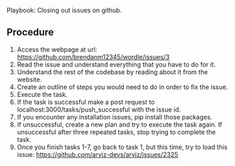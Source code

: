 Playbook: Closing out issues on github. 

## Procedure
1. Access the webpage at url: https://github.com/brendanm12345/wordle/issues/3
2. Read the issue and understand everything that you have to do for it. 
3. Understand the rest of the codebase by reading about it from the website. 
4. Create an outline of steps you would need to do in order to fix the issue. 
5. Execute the task. 
6. If the task is successful make a post request to localhost:3000/tasks/push_successful with the issue id. 
7. If you encounter any installation issues, pip install those packages. 
8. If unsuccessful, create a new plan and try to execute the task again. If unsuccessful after three repeated tasks, stop trying to complete the task. 
9. Once you finish tasks 1-7, go back to task 1, but this time, try to load this issue: https://github.com/arviz-devs/arviz/issues/2325